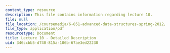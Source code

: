```yaml
---
content_type: resource
description: This file contains information regarding lecture 10.
file: null
file_location: /coursemedia/6-851-advanced-data-structures-spring-2012/346ccbb5d740815a106b67ae3ed22230_MIT6_851S12_Lecture10.pdf
file_type: application/pdf
resourcetype: Document
title: Lecture 10 - Detailed Description
uid: 346ccbb5-d740-815a-106b-67ae3ed22230
---
```

